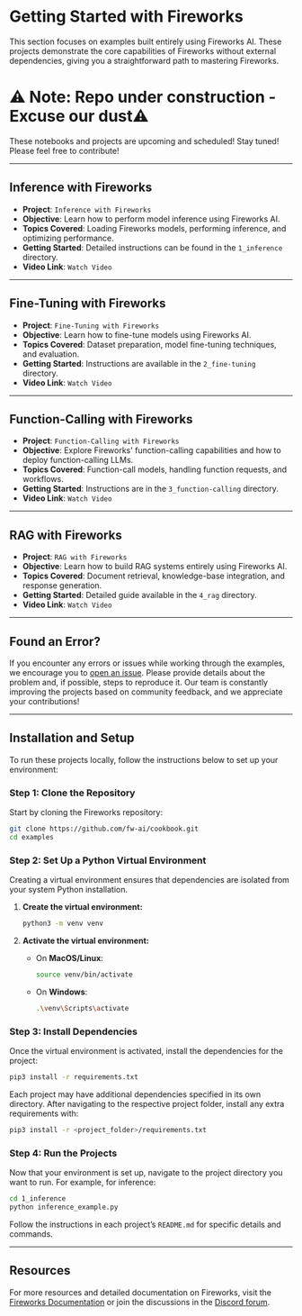 
# Getting Started with Fireworks

This section focuses on examples built entirely using Fireworks AI. These projects demonstrate the core capabilities of Fireworks without external dependencies, giving you a straightforward path to mastering Fireworks.

# ⚠️ Note: Repo under construction  - Excuse our dust⚠️
These notebooks and projects are upcoming and scheduled! Stay tuned!
Please feel free to contribute!

---

## Inference with Fireworks

- **Project**: `Inference with Fireworks`
- **Objective**: Learn how to perform model inference using Fireworks AI.
- **Topics Covered**: Loading Fireworks models, performing inference, and optimizing performance.
- **Getting Started**: Detailed instructions can be found in the `1_inference` directory.
- **Video Link**: `Watch Video`

---

## Fine-Tuning with Fireworks

- **Project**: `Fine-Tuning with Fireworks`
- **Objective**: Learn how to fine-tune models using Fireworks AI.
- **Topics Covered**: Dataset preparation, model fine-tuning techniques, and evaluation.
- **Getting Started**: Instructions are available in the `2_fine-tuning` directory.
- **Video Link**: `Watch Video`

---

## Function-Calling with Fireworks

- **Project**: `Function-Calling with Fireworks`
- **Objective**: Explore Fireworks' function-calling capabilities and how to deploy function-calling LLMs.
- **Topics Covered**: Function-call models, handling function requests, and workflows.
- **Getting Started**: Instructions are in the `3_function-calling` directory.
- **Video Link**: `Watch Video`

---
 
## RAG with Fireworks

- **Project**: `RAG with Fireworks`
- **Objective**: Learn how to build RAG systems entirely using Fireworks AI.
- **Topics Covered**: Document retrieval, knowledge-base integration, and response generation.
- **Getting Started**: Detailed guide available in the `4_rag` directory.
- **Video Link**: `Watch Video`

---

## Found an Error?

If you encounter any errors or issues while working through the examples, we encourage you to [open an issue](https://github.com/fireworks-ai/examples/issues/new). Please provide details about the problem and, if possible, steps to reproduce it. Our team is constantly improving the projects based on community feedback, and we appreciate your contributions!

---


## Installation and Setup

To run these projects locally, follow the instructions below to set up your environment:

### Step 1: Clone the Repository

Start by cloning the Fireworks repository:

```bash
git clone https://github.com/fw-ai/cookbook.git
cd examples
```

### Step 2: Set Up a Python Virtual Environment

Creating a virtual environment ensures that dependencies are isolated from your system Python installation.

1. **Create the virtual environment:**

    ```bash
    python3 -m venv venv
    ```

2. **Activate the virtual environment:**

    - On **MacOS/Linux**:
      ```bash
      source venv/bin/activate
      ```
    - On **Windows**:
      ```bash
      .\venv\Scripts\activate
      ```

### Step 3: Install Dependencies

Once the virtual environment is activated, install the dependencies for the project:

```bash
pip3 install -r requirements.txt
```

Each project may have additional dependencies specified in its own directory. After navigating to the respective project folder, install any extra requirements with:

```bash
pip3 install -r <project_folder>/requirements.txt
```

### Step 4: Run the Projects

Now that your environment is set up, navigate to the project directory you want to run. For example, for inference:

```bash
cd 1_inference
python inference_example.py
```

Follow the instructions in each project’s `README.md` for specific details and commands.

---

## Resources

For more resources and detailed documentation on Fireworks, visit the [Fireworks Documentation](https://docs.fireworks.ai) or join the discussions in the [Discord  forum](https://discord.gg/9nKGzdCk).

